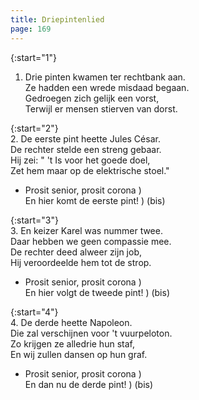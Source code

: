 ```yaml
---
title: Driepintenlied
page: 169
---  
```


{:start="1"}  
1. Drie pinten kwamen ter rechtbank aan.   
Ze hadden een wrede misdaad begaan.   
Gedroegen zich gelijk een vorst,   
Terwijl er mensen stierven van dorst.   


{:start="2"}  
2. De eerste pint heette Jules César.   
De rechter stelde een streng gebaar.   
Hij zei: " 't Is voor het goede doel,   
Zet hem maar op de elektrische stoel."   


- Prosit senior, prosit corona )  
En hier komt de eerste pint!   ) (bis)   


{:start="3"}  
3. En keizer Karel was nummer twee.   
Daar hebben we geen compassie mee.   
De rechter deed alweer zijn job,   
Hij veroordeelde hem tot de strop.   


- Prosit senior, prosit corona )  
En hier volgt de tweede pint!  ) (bis)  

   
{:start="4"}  
4. De derde heette Napoleon.   
Die zal verschijnen voor 't vuurpeloton.   
Zo krijgen ze alledrie hun staf,   
En wij zullen dansen op hun graf.   


- Prosit senior, prosit corona  )  
En dan nu de derde pint!        ) (bis)   
  